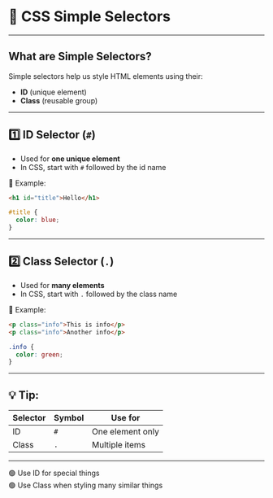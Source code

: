 # 🔹 CSS Simple Selectors

---

## What are Simple Selectors?

Simple selectors help us style HTML elements using their:
- **ID** (unique element)
- **Class** (reusable group)

---

## 1️⃣ ID Selector (`#`)

- Used for **one unique element**
- In CSS, start with `#` followed by the id name

🔸 Example:

```html
<h1 id="title">Hello</h1>
```

```css
#title {
  color: blue;
}
```

---

## 2️⃣ Class Selector (`.`)

- Used for **many elements**
- In CSS, start with `.` followed by the class name

🔸 Example:

```html
<p class="info">This is info</p>
<p class="info">Another info</p>
```

```css
.info {
  color: green;
}
```

---

## 💡 Tip:

| Selector | Symbol | Use for          |
|----------|--------|------------------|
| ID       | `#`    | One element only |
| Class    | `.`    | Multiple items   |

---

🟢 Use ID for special things  
🟢 Use Class when styling many similar things
